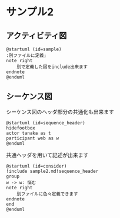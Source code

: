 # サンプル2

## アクティビティ図

```plantuml
@startuml (id=sample)
:別ファイルに定義;
note right
    別で定義した図をinclude出来ます
endnote
@enduml
```

## シーケンス図

シーケンス図のヘッダ部分の共通化も出来ます

```plantuml
@startuml (id=sequence_header)
hidefootbox
actor tanaka as t
participant web as w
@enduml
```

共通ヘッダを用いて記述が出来ます

```plantuml
@startuml (id=consider)
!include sample2.md!sequence_header
group
w -> w: 悩む
note right
    別ファイルに色々定義できます
endnote
end
@enduml
```